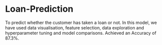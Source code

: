 # Loan-Prediction

To predict whether the customer has taken a loan or not.
In this model, we have used data visualisation, feature selection, data exploration and hyperparameter tuning and model comparisons.
Achieved an Accuracy of 87.3%.
